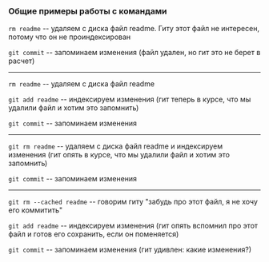 ### Общие примеры работы с командами
`rm readme` -- удаляем с диска файл readme. Гиту этот файл не интересен, потому что он не проиндексирован  

`git commit` -- запоминаем изменения (файл удален, но гит это не берет в расчет)

---

`rm readme` -- удаляем с диска файл readme  

`git add readme` -- индексируем изменения (гит теперь в курсе, что мы удалили файл и хотим это запомнить)  

`git commit` -- запоминаем изменения  

---

`git rm readme` -- удаляем с диска файл readme и индексируем изменения (гит опять в курсе, что мы удалили файл и хотим это запомнить)  

`git commit` -- запоминаем изменения  

---

`git rm --cached readme` -- говорим гиту "забудь про этот файл, я не хочу его коммитить"  

`git add readme` -- индексируем изменения (гит опять вспомнил про этот файл и готов его сохранить, если он поменяется)  

`git commit` -- запоминаем изменения (гит удивлен: какие изменения?)  
